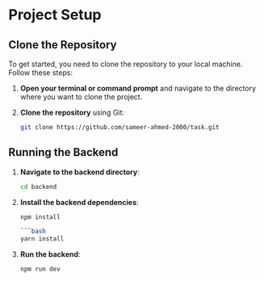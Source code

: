 # Project Setup

## Clone the Repository

To get started, you need to clone the repository to your local machine. Follow these steps:

1. **Open your terminal or command prompt** and navigate to the directory where you want to clone the project.

2. **Clone the repository** using Git:

   ```bash
   git clone https://github.com/sameer-ahmed-2000/task.git


## Running the Backend

1. **Navigate to the backend directory**:

   ```bash
   cd backend

2. **Install the backend dependencies**:

   ```bash
   npm install

   ```bash
   yarn install

3. **Run the backend**:

   ```bash
   npm run dev
